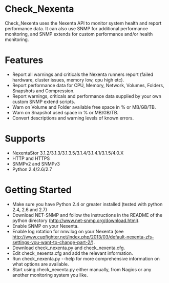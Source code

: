 Check_Nexenta
=============

Check_Nexenta uses the Nexenta API to monitor system health and report performance data. 
It can also use SNMP for additional performance monitoring,
and SNMP extends for custom performance and/or health monitoring.

Features
========
* Report all warnings and criticals the Nexenta runners report (failed hardware, cluster issues, memory low, cpu high etc).
* Report performance data for CPU, Memory, Network, Volumes, Folders, Snapshots and Compression.
* Report warnings, criticals and performance data supplied by your own custom SNMP extend scripts.
* Warn on Volume and Folder available free space in % or MB/GB/TB.
* Warn on Snapshot used space in % or MB/GB/TB.
* Convert descriptions and warning levels of known errors.

Supports
========
* NexentaStor 3.1.2/3.1.3/3.1.3.5/3.1.4/3.1.4.1/3.1.5/4.0.X
* HTTP and HTTPS
* SNMPv2 and SNMPv3
* Python 2.4/2.6/2.7

Getting Started
===============
* Make sure you have Python 2.4 or greater installed (tested with python 2.4, 2.6 and 2.7)
* Download NET-SNMP and follow the instructions in the README of the python directory (http://www.net-snmp.org/download.html).
* Enable SNMP on your Nexenta.
* Enable log rotation for nmv.log on your Nexenta (see http://www.cupfighter.net/index.php/2013/03/default-nexenta-zfs-settings-you-want-to-change-part-2/).
* Download check_nexenta.py and check_nexenta.cfg.
* Edit check_nexenta.cfg and add the relevant information.
* Run check_nexenta.py --help for more comprehensive information on what options are available.
* Start using check_nexenta.py either manually, from Nagios or any another monitoring system you like.
